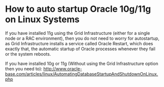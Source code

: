 # How to auto startup Oracle 10g/11g on Linux Systems

If you have installed 11g using the Grid Infrastructure (either for a single node or a RAC environment), then you do not need to worry for autostartup, as Grid Infrastructure installs a service called Oracle Restart, which does exactly that, the automatic startup of Oracle processes whenever they fail or the system reboots.

If you have installed 10g or 11g (Without using the Grid Infrastructure option then you need to):
http://www.oracle-base.com/articles/linux/AutomatingDatabaseStartupAndShutdownOnLinux.php